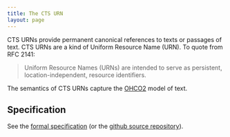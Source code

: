 ```yaml
---
title: The CTS URN
layout: page
---
```




CTS URNs provide  permanent canonical references to texts or passages of text.  CTS URNs are a kind of Uniform Resource Name (URN). To quote from RFC 2141:

>Uniform Resource Names (URNs) are intended to serve as persistent, location-independent, resource identifiers.


The semantics of CTS URNs capture the [OHCO2](ohco2) model of text.

## Specification ##


See the [formal specification](http://cite-architecture.github.io/ctsurn_spec/) (or the [github source repository](https://github.com/cite-architecture/ctsurn_spec)).
